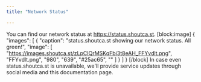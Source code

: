 ```yaml
---
title: "Network Status"

---
```

You can find our network status at https://status.shoutca.st.
[block:image]
{
  "images": [
    {
      "caption": "status.shoutca.st showing our network status. All green!",
      "image": [
        "https://images.shoutca.st/zLpCIQrMSKqFbi3t8eAH_FFYvdlt.png",
        "FFYvdlt.png",
        "980",
        "639",
        "#25ac65",
        ""
      ]
    }
  ]
}
[/block]
In case even status.shoutca.st is unavailable, we'll provide service updates through social media and this documentation page.